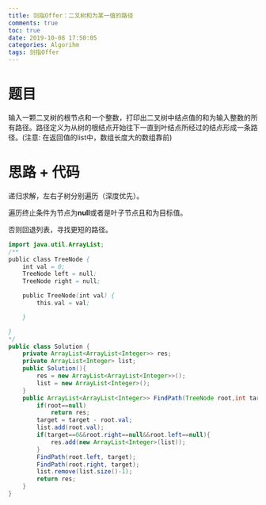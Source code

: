 ```yaml
---
title: 剑指Offer：二叉树和为某一值的路径
comments: true
toc: true
date: 2019-10-08 17:50:05
categories: Algorihm
tags: 剑指Offer
---
```


# 题目

输入一颗二叉树的根节点和一个整数，打印出二叉树中结点值的和为输入整数的所有路径。路径定义为从树的根结点开始往下一直到叶结点所经过的结点形成一条路径。(注意: 在返回值的list中，数组长度大的数组靠前)

# 思路 + 代码

递归求解，左右子树分别遍历（深度优先）。

遍历终止条件为节点为**null**或者是叶子节点且和为目标值。

否则回退列表，寻找更短的路径。

```java
import java.util.ArrayList;
/**
public class TreeNode {
    int val = 0;
    TreeNode left = null;
    TreeNode right = null;

    public TreeNode(int val) {
        this.val = val;

    }

}
*/
public class Solution {
    private ArrayList<ArrayList<Integer>> res;
    private ArrayList<Integer> list;
    public Solution(){
        res = new ArrayList<ArrayList<Integer>>();
        list = new ArrayList<Integer>();
    }
    public ArrayList<ArrayList<Integer>> FindPath(TreeNode root,int target) {
        if(root==null)
            return res;
        target = target - root.val;
        list.add(root.val);
        if(target==0&&root.right==null&&root.left==null){
            res.add(new ArrayList<Integer>(list));
        }
        FindPath(root.left, target);
        FindPath(root.right, target);
        list.remove(list.size()-1);
        return res;
    }
}
```

